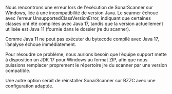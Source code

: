 Nous rencontrons une erreur lors de l'exécution de SonarScanner sur Windows, liée à une incompatibilité de version Java.
Le scanner échoue avec l’erreur UnsupportedClassVersionError, indiquant que certaines classes ont été compilées avec Java 17,
tandis que la version actuellement utilisée est Java 11 (fournie dans le dossier jre du scanner).

Comme Java 11 ne peut pas exécuter du bytecode compilé avec Java 17, l’analyse échoue immédiatement.

Pour résoudre ce problème, nous aurions besoin que l’équipe support mette à disposition un JDK 17 pour Windows au format ZIP,
afin que nous puissions remplacer proprement le répertoire jre du scanner par une version compatible.

Une autre option serait de réinstaller SonarScanner sur BZZC avec une configuration adaptée.
